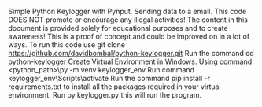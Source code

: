 Simple Python Keylogger with Pynput. Sending data to a email.
This code DOES NOT promote or encourage any illegal activities! The content in this document is provided solely for educational purposes and to create awareness!
This is a proof of concept and could be improved on in a lot of ways.
To run this code use git clone https://github.com/davidbombal/python-keylogger.git
Run the command cd python-keylogger
Create Virtual Environment in Windows. Using command <python_path>\py -m venv keylogger_env
Run command keylogger_env\Scripts\activate
Run the command pip install -r requirements.txt to install all the packages required in your virtual environment.
Run py keylogger.py this will run the program.
